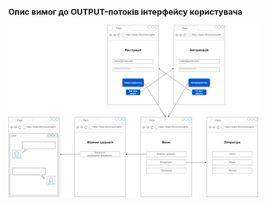 ### Опис вимог до OUTPUT-потоків інтерфейсу користувача

![img](/SoftwareRequirements/1.4-FuncNonFuncRequirements/1.4.4-NFRUserInterfaceOUTPUT/NFR.jpg)
